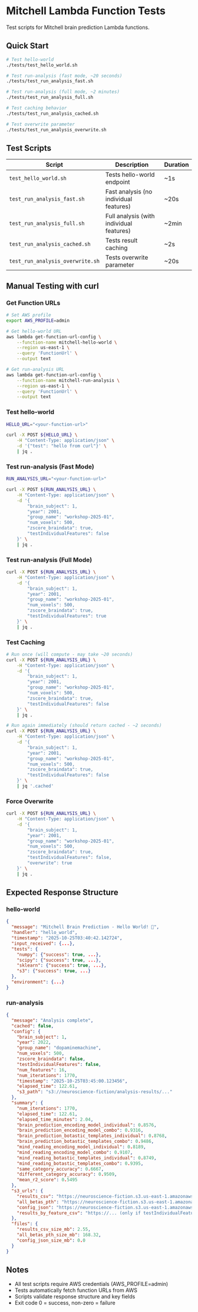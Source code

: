 # Mitchell Lambda Function Tests

Test scripts for Mitchell brain prediction Lambda functions.

## Quick Start

```bash
# Test hello-world
./tests/test_hello_world.sh

# Test run-analysis (fast mode, ~20 seconds)
./tests/test_run_analysis_fast.sh

# Test run-analysis (full mode, ~2 minutes)
./tests/test_run_analysis_full.sh

# Test caching behavior
./tests/test_run_analysis_cached.sh

# Test overwrite parameter
./tests/test_run_analysis_overwrite.sh
```

## Test Scripts

| Script | Description | Duration |
|--------|-------------|----------|
| `test_hello_world.sh` | Tests hello-world endpoint | ~1s |
| `test_run_analysis_fast.sh` | Fast analysis (no individual features) | ~20s |
| `test_run_analysis_full.sh` | Full analysis (with individual features) | ~2min |
| `test_run_analysis_cached.sh` | Tests result caching | ~2s |
| `test_run_analysis_overwrite.sh` | Tests overwrite parameter | ~20s |

## Manual Testing with curl

### Get Function URLs

```bash
# Set AWS profile
export AWS_PROFILE=admin

# Get hello-world URL
aws lambda get-function-url-config \
    --function-name mitchell-hello-world \
    --region us-east-1 \
    --query 'FunctionUrl' \
    --output text

# Get run-analysis URL
aws lambda get-function-url-config \
    --function-name mitchell-run-analysis \
    --region us-east-1 \
    --query 'FunctionUrl' \
    --output text
```

### Test hello-world

```bash
HELLO_URL="<your-function-url>"

curl -X POST ${HELLO_URL} \
    -H "Content-Type: application/json" \
    -d '{"test": "hello from curl"}' \
    | jq .
```

### Test run-analysis (Fast Mode)

```bash
RUN_ANALYSIS_URL="<your-function-url>"

curl -X POST ${RUN_ANALYSIS_URL} \
    -H "Content-Type: application/json" \
    -d '{
        "brain_subject": 1,
        "year": 2001,
        "group_name": "workshop-2025-01",
        "num_voxels": 500,
        "zscore_braindata": true,
        "testIndividualFeatures": false
    }' \
    | jq .
```

### Test run-analysis (Full Mode)

```bash
curl -X POST ${RUN_ANALYSIS_URL} \
    -H "Content-Type: application/json" \
    -d '{
        "brain_subject": 1,
        "year": 2001,
        "group_name": "workshop-2025-01",
        "num_voxels": 500,
        "zscore_braindata": true,
        "testIndividualFeatures": true
    }' \
    | jq .
```

### Test Caching

```bash
# Run once (will compute - may take ~20 seconds)
curl -X POST ${RUN_ANALYSIS_URL} \
    -H "Content-Type: application/json" \
    -d '{
        "brain_subject": 1,
        "year": 2001,
        "group_name": "workshop-2025-01",
        "num_voxels": 500,
        "zscore_braindata": true,
        "testIndividualFeatures": false
    }' \
    | jq .

# Run again immediately (should return cached - ~2 seconds)
curl -X POST ${RUN_ANALYSIS_URL} \
    -H "Content-Type: application/json" \
    -d '{
        "brain_subject": 1,
        "year": 2001,
        "group_name": "workshop-2025-01",
        "num_voxels": 500,
        "zscore_braindata": true,
        "testIndividualFeatures": false
    }' \
    | jq '.cached'
```

### Force Overwrite

```bash
curl -X POST ${RUN_ANALYSIS_URL} \
    -H "Content-Type: application/json" \
    -d '{
        "brain_subject": 1,
        "year": 2001,
        "group_name": "workshop-2025-01",
        "num_voxels": 500,
        "zscore_braindata": true,
        "testIndividualFeatures": false,
        "overwrite": true
    }' \
    | jq .
```

## Expected Response Structure

### hello-world

```json
{
  "message": "Mitchell Brain Prediction - Hello World! 🧠",
  "handler": "hello_world",
  "timestamp": "2025-10-25T03:40:42.142724",
  "input_received": {...},
  "tests": {
    "numpy": {"success": true, ...},
    "scipy": {"success": true, ...},
    "sklearn": {"success": true, ...},
    "s3": {"success": true, ...}
  },
  "environment": {...}
}
```

### run-analysis

```json
{
  "message": "Analysis complete",
  "cached": false,
  "config": {
    "brain_subject": 1,
    "year": 2022,
    "group_name": "dopaminemachine",
    "num_voxels": 500,
    "zscore_braindata": false,
    "testIndividualFeatures": false,
    "num_features": 16,
    "num_iterations": 1770,
    "timestamp": "2025-10-25T03:45:00.123456",
    "elapsed_time": 122.61,
    "s3_path": "s3://neuroscience-fiction/analysis-results/..."
  },
  "summary": {
    "num_iterations": 1770,
    "elapsed_time": 122.61,
    "elapsed_time_minutes": 2.04,
    "brain_prediction_encoding_model_individual": 0.8576,
    "brain_prediction_encoding_model_combo": 0.9316,
    "brain_prediction_botastic_templates_individual": 0.8768,
    "brain_prediction_botastic_templates_combo": 0.9486,
    "mind_reading_encoding_model_individual": 0.8189,
    "mind_reading_encoding_model_combo": 0.9107,
    "mind_reading_botastic_templates_individual": 0.8749,
    "mind_reading_botastic_templates_combo": 0.9395,
    "same_category_accuracy": 0.6667,
    "different_category_accuracy": 0.9509,
    "mean_r2_score": 0.5495
  },
  "s3_urls": {
    "results_csv": "https://neuroscience-fiction.s3.us-east-1.amazonaws.com/.../results.csv",
    "all_betas_pth": "https://neuroscience-fiction.s3.us-east-1.amazonaws.com/.../all_betas.pth",
    "config_json": "https://neuroscience-fiction.s3.us-east-1.amazonaws.com/.../config.json",
    "results_by_feature_csv": "https://... (only if testIndividualFeatures=true)"
  },
  "files": {
    "results_csv_size_mb": 2.55,
    "all_betas_pth_size_mb": 168.32,
    "config_json_size_mb": 0.0
  }
}
```

## Notes

- All test scripts require AWS credentials (AWS_PROFILE=admin)
- Tests automatically fetch function URLs from AWS
- Scripts validate response structure and key fields
- Exit code 0 = success, non-zero = failure
